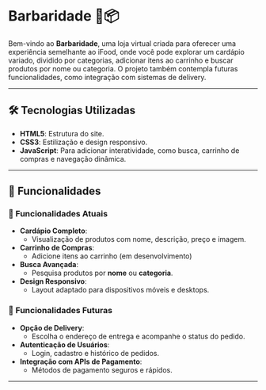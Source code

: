# Barbaridade 🍔📦

Bem-vindo ao **Barbaridade**, uma loja virtual criada para oferecer uma experiência semelhante ao iFood, onde você pode explorar um cardápio variado, dividido por categorias, adicionar itens ao carrinho e buscar produtos por nome ou categoria. O projeto também contempla futuras funcionalidades, como integração com sistemas de delivery.

---

## 🛠️ Tecnologias Utilizadas

- **HTML5**: Estrutura do site.
- **CSS3**: Estilização e design responsivo.
- **JavaScript**: Para adicionar interatividade, como busca, carrinho de compras e navegação dinâmica.

---

## 📄 Funcionalidades

### 🌟 Funcionalidades Atuais
- **Cardápio Completo**:
  - Visualização de produtos com nome, descrição, preço e imagem.
- **Carrinho de Compras**:
  - Adicione itens ao carrinho (em desenvolvimento)
- **Busca Avançada**:
  - Pesquisa produtos por **nome** ou **categoria**.
- **Design Responsivo**:
  - Layout adaptado para dispositivos móveis e desktops.

### 🚀 Funcionalidades Futuras
- **Opção de Delivery**:
  - Escolha o endereço de entrega e acompanhe o status do pedido.
- **Autenticação de Usuários**:
  - Login, cadastro e histórico de pedidos.
- **Integração com APIs de Pagamento**:
  - Métodos de pagamento seguros e rápidos.

---

